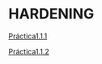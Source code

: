 # HARDENING

[Práctica1.1.1](https://jesusjimenezsantana.github.io/hardening/Práctica1.1.1/index.html)

[Práctica1.1.2](https://jesusjimenezsantana.github.io/hardening/Práctica1.1.2/index.html)
